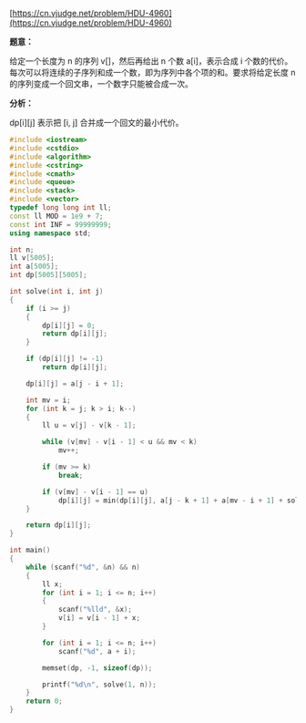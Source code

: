 [https://cn.vjudge.net/problem/HDU-4960](https://cn.vjudge.net/problem/HDU-4960)

**题意：**

给定一个长度为 n 的序列 v[]，然后再给出 n 个数 a[i]，表示合成 i 个数的代价。
每次可以将连续的子序列和成一个数，即为序列中各个项的和。要求将给定长度 n 的序列变成一个回文串，一个数字只能被合成一次。

**分析：**

dp[i][j] 表示把 [i, j] 合并成一个回文的最小代价。

```c++
#include <iostream>
#include <cstdio>
#include <algorithm>
#include <cstring>
#include <cmath>
#include <queue>
#include <stack>
#include <vector>
typedef long long int ll;
const ll MOD = 1e9 + 7;
const int INF = 99999999;
using namespace std;

int n;
ll v[5005];
int a[5005];
int dp[5005][5005];

int solve(int i, int j)
{
	if (i >= j)
	{
		dp[i][j] = 0;
		return dp[i][j];
	}

	if (dp[i][j] != -1)
		return dp[i][j];

	dp[i][j] = a[j - i + 1];

	int mv = i;
	for (int k = j; k > i; k--)
	{
		ll u = v[j] - v[k - 1];

		while (v[mv] - v[i - 1] < u && mv < k)
			mv++;

		if (mv >= k)
			break;

		if (v[mv] - v[i - 1] == u)
			dp[i][j] = min(dp[i][j], a[j - k + 1] + a[mv - i + 1] + solve(mv + 1, k - 1));
	}

	return dp[i][j];
}

int main()
{
	while (scanf("%d", &n) && n)
	{
		ll x;
		for (int i = 1; i <= n; i++)
		{
			scanf("%lld", &x);
			v[i] = v[i - 1] + x;
		}

		for (int i = 1; i <= n; i++)
			scanf("%d", a + i);

		memset(dp, -1, sizeof(dp));

		printf("%d\n", solve(1, n));
	}
	return 0;
}
```
